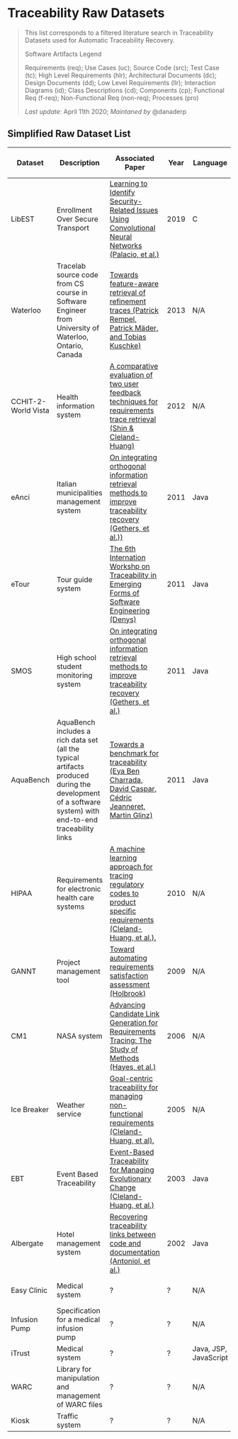 # Traceability Raw Datasets

> This list corresponds to a filtered literature search in Traceability Datasets used for Automatic Traceability Recovery.
> 
> Software Artifacts Legend
>
> Requirements (req); Use Cases (uc); Source Code (src); Test Case (tc); High Level Requirements (hlr); Architectural Documents (dc); Design Documents (dd); Low Level Requirements (llr);
> Interaction Diagrams (id); Class Descriptions (cd); Components (cp); Functional Req (f-req); Non-Functional Req (non-req); Processes (pro)
> 
> *Last update:* April 11th 2020; *Maintaned by* @danaderp

## Simplified Raw Dataset List

| Dataset | Description | Associated Paper | Year | Language | Source Type (#) | Target Type (#) | # Links |
| --- | --- | --- | --- | --- | --- | --- | --- |
| LibEST | Enrollment Over Secure Transport | [Learning to Identify Security-Related Issues Using Convolutional Neural Networks (Palacio, et al.)](https://arxiv.org/pdf/1908.00614.pdf) | 2019 | C | rqr (52)| src (14) & tc (21) | req2src (204) & req2tc (357) |
| Waterloo | Tracelab source code from CS course in Software Engineer from University of Waterloo, Ontario, Canada | [Towards feature-aware retrieval of refinement traces (Patrick Rempel, Patrick Mäder, and Tobias Kuschke)](https://ieeexplore.ieee.org/document/6620163) | 2013 | N/A | hlr (?)| src (14) & tc (21) | req2src (204) & req2tc (357) |
| CCHIT-2-World Vista | Health information system | [A comparative evaluation of two user feedback techniques for requirements trace retrieval (Shin & Cleland-Huang)](https://dl.acm.org/doi/10.1145/2245276.2231943) | 2012 | N/A | rqr (116)| rqr (1064) | 587 |
| eAnci | Italian municipalities management system | [On integrating orthogonal information retrieval methods to improve traceability recovery (Gethers, et al.))](https://ieeexplore.ieee.org/abstract/document/6080780) | 2011 | Java | uc (140)| src (55) | 567 |
| eTour | Tour guide system | [The 6th Internation Workshp on Traceability in Emerging Forms of Software Engineering (Denys)](https://dl.acm.org/doi/proceedings/10.1145/1987856) | 2011 | Java | uc (58)| src (116) | 308 |
| SMOS | High school student monitoring system | [On integrating orthogonal information retrieval methods to improve traceability recovery (Gethers, et al.)](https://ieeexplore.ieee.org/abstract/document/6080780) | 2011 | Java | uc (67)| src (100) | 1044 |
| AquaBench | AquaBench includes a rich data set (all the typical artifacts produced during the development of a software system) with end-to-end traceability links | [Towards a benchmark for traceability (Eya  Ben Charrada, David  Caspar, Cédric Jeanneret, Martin  Glinz)](https://dl.acm.org/doi/10.1145/2024445.2024451) | 2011 | Java | req, uc, ad, dd, tc| src, tc | ? |
| HIPAA | Requirements for electronic health care systems | [A machine learning approach for tracing regulatory codes to product specific requirements (Cleland-Huang, et al.).](https://ieeexplore.ieee.org/document/6062083) | 2010 | N/A | HIPPA Technical safeguards (1240)| rqr (10) | ? |
| GANNT | Project management tool | [Toward automating requirements satisfaction assessment (Holbrook)](https://ieeexplore.ieee.org/document/5328545) | 2009 | N/A | hlr (17)| llr (69) | 68 |
| CM1 | NASA system | [Advancing Candidate Link Generation for Requirements Tracing: The Study of Methods (Hayes, et al.)](https://ieeexplore.ieee.org/document/1583599) | 2006 | N/A | hlr (22)| llr (53) | 45 |
| Ice Breaker | Weather service | [Goal-centric traceability for managing non-functional requirements (Cleland-Huang, et al).](https://dl.acm.org/doi/10.1145/1062455.1062525) | 2005 | N/A | hlr (409)| UML Classes (120) | 457 |
| EBT | Event Based Traceability | [Event-Based Traceability for Managing Evolutionary Change (Cleland-Huang, et al.)](https://ieeexplore.ieee.org/abstract/document/1232285) | 2003 | Java | rqr (40)| cs (50) & tc (25) | req2src (98) & req2tc (51) |
| Albergate | Hotel management system | [Recovering traceability links between code and documentation (Antoniol, et al.)](https://ieeexplore.ieee.org/document/1041053) | 2002 | Java | hlr (55)| src (17) | 54 |
| Easy Clinic | Medical system | ? | ? | N/A | uc, id, tc, cd (160)| uc, id, tc, cd (160) | - |
| Infusion Pump | Specification for a medical infusion pump | ? | ? | N/A | cp (21)| req (126) | 131 |
| iTrust | Medical system | ? | ? | Java, JSP, JavaScript | req (131)| src (367) | 534 |
| WARC | Library for manipulation and management of WARC files | ? | ? | N/A | f-req, non-req (63)| req (89) | - |
| Kiosk | Traffic system | ? | ? | N/A | req (178)| pro (224) | - |